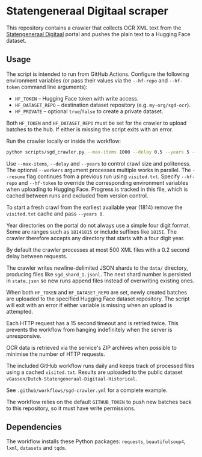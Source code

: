 # Statengeneraal Digitaal scraper

This repository contains a crawler that collects OCR XML text from the
[Statengeneraal Digitaal](https://repository.overheid.nl/frbr/sgd) portal and
pushes the plain text to a Hugging Face dataset.

## Usage

The script is intended to run from GitHub Actions. Configure the following
environment variables (or pass their values via the `--hf-repo` and
`--hf-token` command line arguments):

- `HF_TOKEN` – Hugging Face token with write access.
- `HF_DATASET_REPO` – destination dataset repository (e.g. `my-org/sgd-ocr`).
- `HF_PRIVATE` – optional `true`/`false` to create a private dataset.

Both `HF_TOKEN` and `HF_DATASET_REPO` must be set for the crawler to upload
batches to the hub. If either is missing the script exits with an error.

Run the crawler locally or inside the workflow:

```bash
python scripts/sgd_crawler.py --max-items 1000 --delay 0.5 --years 5 --resume
```

Use `--max-items`, `--delay` and `--years` to control crawl size and
politeness. The optional `--workers` argument processes multiple works in
parallel. The `--resume` flag continues from a previous run using
`visited.txt`. Specify `--hf-repo` and `--hf-token` to override the
corresponding environment variables when uploading to Hugging Face.
Progress is tracked in this file, which is cached between runs and excluded
from version control.

To start a fresh crawl from the earliest available year (1814) remove the
`visited.txt` cache and pass `--years 0`.

Year directories on the portal do not always use a simple four digit format.
Some are ranges such as `18141815` or include suffixes like `1815I`.
The crawler therefore accepts any directory that starts with a four digit year.

By default the crawler processes at most 500 XML files with a 0.2 second delay
between requests.

The crawler writes newline-delimited JSON shards to the `data/` directory,
producing files like `sgd_shard_1.jsonl`. The next shard number is persisted
in `state.json` so new runs append files instead of overwriting existing ones.

When both `HF_TOKEN` and `HF_DATASET_REPO` are set, newly created batches are
uploaded to the specified Hugging Face dataset repository. The script will
exit with an error if either variable is missing when an upload is attempted.

Each HTTP request has a 15 second timeout and is retried twice. This prevents
the workflow from hanging indefinitely when the server is unresponsive.


OCR data is retrieved via the service's ZIP archives when possible to minimise
the number of HTTP requests.

The included GitHub workflow runs daily and keeps track of processed files
using a cached `visited.txt`. Results are uploaded to the public dataset
`vGassen/Dutch-Statengeneraal-Digitaal-Historical`.

See `.github/workflows/sgd-crawler.yml` for a complete example.

The workflow relies on the default `GITHUB_TOKEN` to push new batches back to
this repository, so it must have write permissions.

## Dependencies

The workflow installs these Python packages: `requests`, `beautifulsoup4`,
`lxml`, `datasets` and `tqdm`.
